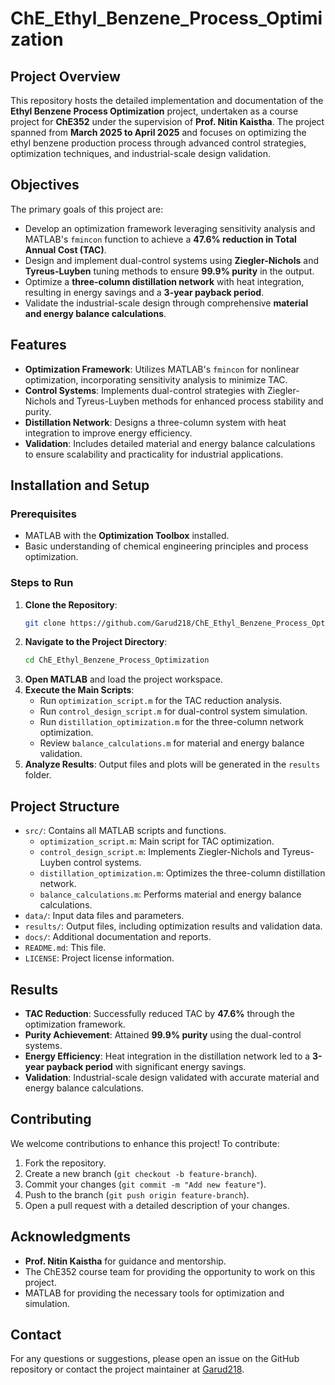 # ChE_Ethyl_Benzene_Process_Optimization

## Project Overview
This repository hosts the detailed implementation and documentation of the **Ethyl Benzene Process Optimization** project, undertaken as a course project for **ChE352** under the supervision of **Prof. Nitin Kaistha**. The project spanned from **March 2025 to April 2025** and focuses on optimizing the ethyl benzene production process through advanced control strategies, optimization techniques, and industrial-scale design validation.

## Objectives
The primary goals of this project are:
- Develop an optimization framework leveraging sensitivity analysis and MATLAB's `fmincon` function to achieve a **47.6% reduction in Total Annual Cost (TAC)**.
- Design and implement dual-control systems using **Ziegler-Nichols** and **Tyreus-Luyben** tuning methods to ensure **99.9% purity** in the output.
- Optimize a **three-column distillation network** with heat integration, resulting in energy savings and a **3-year payback period**.
- Validate the industrial-scale design through comprehensive **material and energy balance calculations**.

## Features
- **Optimization Framework**: Utilizes MATLAB's `fmincon` for nonlinear optimization, incorporating sensitivity analysis to minimize TAC.
- **Control Systems**: Implements dual-control strategies with Ziegler-Nichols and Tyreus-Luyben methods for enhanced process stability and purity.
- **Distillation Network**: Designs a three-column system with heat integration to improve energy efficiency.
- **Validation**: Includes detailed material and energy balance calculations to ensure scalability and practicality for industrial applications.

## Installation and Setup
### Prerequisites
- MATLAB with the **Optimization Toolbox** installed.
- Basic understanding of chemical engineering principles and process optimization.

### Steps to Run
1. **Clone the Repository**:
   ```bash
   git clone https://github.com/Garud218/ChE_Ethyl_Benzene_Process_Optimization.git
   ```
2. **Navigate to the Project Directory**:
   ```bash
   cd ChE_Ethyl_Benzene_Process_Optimization
   ```
3. **Open MATLAB** and load the project workspace.
4. **Execute the Main Scripts**:
   - Run `optimization_script.m` for the TAC reduction analysis.
   - Run `control_design_script.m` for dual-control system simulation.
   - Run `distillation_optimization.m` for the three-column network optimization.
   - Review `balance_calculations.m` for material and energy balance validation.
5. **Analyze Results**: Output files and plots will be generated in the `results` folder.

## Project Structure
- `src/`: Contains all MATLAB scripts and functions.
  - `optimization_script.m`: Main script for TAC optimization.
  - `control_design_script.m`: Implements Ziegler-Nichols and Tyreus-Luyben control systems.
  - `distillation_optimization.m`: Optimizes the three-column distillation network.
  - `balance_calculations.m`: Performs material and energy balance calculations.
- `data/`: Input data files and parameters.
- `results/`: Output files, including optimization results and validation data.
- `docs/`: Additional documentation and reports.
- `README.md`: This file.
- `LICENSE`: Project license information.

## Results
- **TAC Reduction**: Successfully reduced TAC by **47.6%** through the optimization framework.
- **Purity Achievement**: Attained **99.9% purity** using the dual-control systems.
- **Energy Efficiency**: Heat integration in the distillation network led to a **3-year payback period** with significant energy savings.
- **Validation**: Industrial-scale design validated with accurate material and energy balance calculations.

## Contributing
We welcome contributions to enhance this project! To contribute:
1. Fork the repository.
2. Create a new branch (`git checkout -b feature-branch`).
3. Commit your changes (`git commit -m "Add new feature"`).
4. Push to the branch (`git push origin feature-branch`).
5. Open a pull request with a detailed description of your changes.

## Acknowledgments
- **Prof. Nitin Kaistha** for guidance and mentorship.
- The ChE352 course team for providing the opportunity to work on this project.
- MATLAB for providing the necessary tools for optimization and simulation.

## Contact
For any questions or suggestions, please open an issue on the GitHub repository or contact the project maintainer at [Garud218](https://github.com/Garud218).

